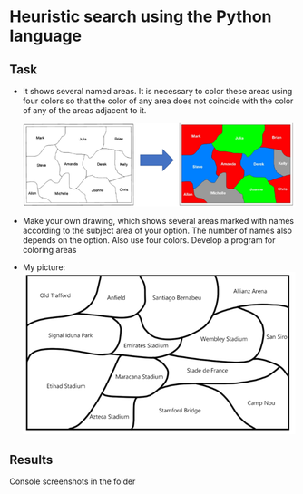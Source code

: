 # Heuristic search using the Python language

## Task
* It shows several named areas. It is necessary to color these areas using four colors so that the color of any area 
does not coincide with the color of any of the areas adjacent to it.

    ![img.png](img/example.png)


* Make your own drawing, which shows several areas marked with names according to the subject area of your option. 
The number of names also depends on the option. Also use four colors. Develop a program for coloring areas


* My picture:
    ![img.png](img/my_pic.png)


## Results
Console screenshots in the folder
